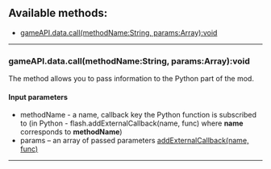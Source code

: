 ## Available methods:

- [gameAPI.data.call(methodName:String, params:Array):void](#gameAPIdatacallmethodNameString-paramsArrayvoid)

---

### gameAPI.data.call(methodName:String, params:Array):void
The method allows you to pass information to the Python part of the mod.

#### Input parameters
- methodName - a name, callback key the Python function is subscribed to (in Python - flash.addExternalCallback(name, func) where **name** corresponds to **methodName**)
- params – an array of passed parameters
[addExternalCallback(name, func)](#addExternalCallbackname-func)

---
